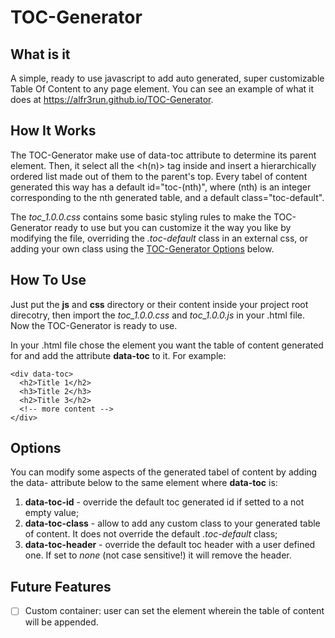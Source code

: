 # TOC-Generator

## What is it
A simple, ready to use javascript to add auto generated, super customizable Table Of Content to any page element. You can see an example of what it does at https://alfr3run.github.io/TOC-Generator.

## How It Works
The TOC-Generator make use of data-toc attribute to determine its parent element. Then, it select all the <h(n)> tag inside and insert a hierarchically ordered list made out of them to the parent's top. Every tabel of content generated this way has a default id="toc-(nth)", where (nth) is an integer corresponding to the nth generated table, and a default class="toc-default".

The *toc_1.0.0.css* contains some basic styling rules to make the TOC-Generator ready to use but you can customize it the way you like by modifying the file, overriding the *.toc-default* class in an external css, or adding your own class using the [TOC-Generator Options](https://github.com/ALF3run/TOC-Generator/#options) below.

## How To Use
Just put the **js** and **css** directory or their content inside your project root direcotry, then import the *toc_1.0.0.css* and *toc_1.0.0.js* in your .html file. Now the TOC-Generator is ready to use.

In your .html file chose the element you want the table of content generated for and add the attribute **data-toc** to it. For example:
```
<div data-toc>
  <h2>Title 1</h2>
  <h3>Title 2</h3>
  <h2>Title 3</h2>
  <!-- more content -->
</div>
```

## Options
You can modify some aspects of the generated tabel of content by adding the data- attribute below to the same element where **data-toc** is:
1. **data-toc-id** - override the default toc generated id if setted to a not empty value;
2. **data-toc-class** - allow to add any custom class to your generated table of content. It does not override the default *.toc-default* class;
3. **data-toc-header** - override the default toc header with a user defined one. If set to *none* (not case sensitive!) it will remove the header.

## Future Features
- [ ] Custom container: user can set the element wherein the table of content will be appended.

